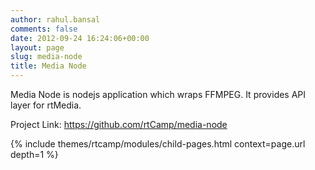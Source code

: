 ```yaml
---
author: rahul.bansal
comments: false
date: 2012-09-24 16:24:06+00:00
layout: page
slug: media-node
title: Media Node
---
```


Media Node is nodejs application which wraps FFMPEG. It provides API layer for rtMedia.

Project Link: https://github.com/rtCamp/media-node

{% include themes/rtcamp/modules/child-pages.html context=page.url depth=1 %}
